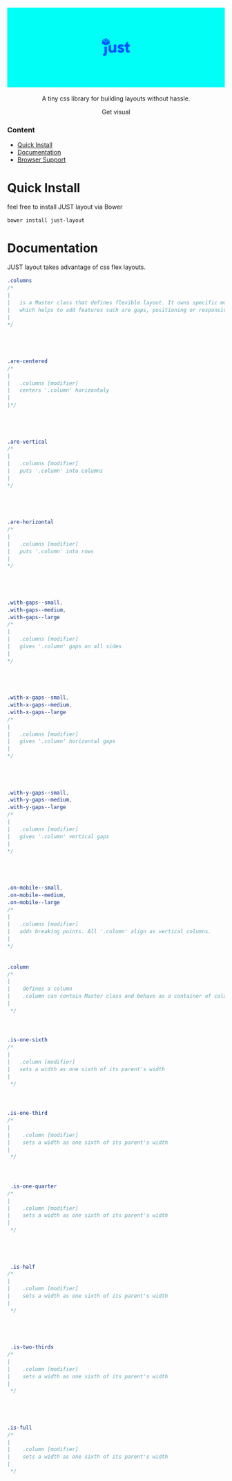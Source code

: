 
![alt text](/public/just-layout.png)

<p align="center">
    A tiny css library for building layouts without hassle.
</p>
<p align="center">
    <a hfre="https://filipstrkn.github.io/JUST-layout/">Get visual</a>
</p>

### Content
- [Quick Install](#quick-install)
- [Documentation](#documentation)
- [Browser Support](#browser-support)


# Quick Install

feel free to install JUST layout via Bower
```
bower install just-layout
```

# Documentation
JUST layout takes advantage of css flex layouts. 

```css
.columns
/* 
|
|   is a Master class that defines flexible layout. It owns specific modifiers
|   which helps to add features such are gaps, positioning or responsivness.
|
*/




.are-centered
/* 
|
|   .columns [modifier]   
|   centers '.column' horizontaly 
|
|*/




.are-vertical
/* 
|
|   .columns [modifier]   
|   puts '.column' into columns 
|
*/




.are-horizontal
/* 
|
|   .columns [modifier]   
|   puts '.column' into rows
|
*/




.with-gaps--small,
.with-gaps--medium,
.with-gaps--large
/* 
|
|   .columns [modifier]   
|   gives '.column' gaps on all sides
|
*/




.with-x-gaps--small,
.with-x-gaps--medium,
.with-x-gaps--large
/* 
|
|   .columns [modifier]   
|   gives '.column' horizontal gaps
|
*/




.with-y-gaps--small,
.with-y-gaps--medium,
.with-y-gaps--large
/* 
|
|   .columns [modifier]   
|   gives '.column' vertical gaps
|
*/




.on-mobile--small,
.on-mobile--medium,
.on-mobile--large
/* 
|
|   .columns [modifier]   
|   adds breaking points. All '.column' align as vertical columns.
|
*/

```

```css

.column
/* 
|
|    defines a column
|    .column can contain Master class and behave as a container of columns
|
 */



.is-one-sixth
/* 
|
|   .column [modifier]
|   sets a width as one sixth of its parent's width
|
 */



.is-one-third
/* 
|
|    .column [modifier]
|    sets a width as one sixth of its parent's width
|
 */



 .is-one-quarter
/* 
|
|    .column [modifier]
|    sets a width as one sixth of its parent's width
|
 */




 .is-half
/* 
|
|    .column [modifier]
|    sets a width as one sixth of its parent's width
|
 */




 .is-two-thirds
/* 
|
|    .column [modifier]
|    sets a width as one sixth of its parent's width
|
 */




.is-full
/* 
|
|    .column [modifier]
|    sets a width as one sixth of its parent's width
| 
 */


```